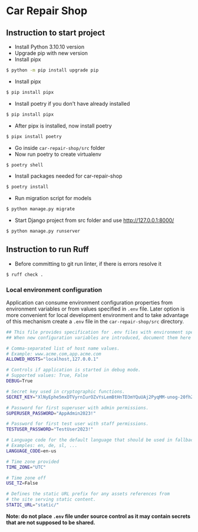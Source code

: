 # Car Repair Shop

## Instruction to start project
- Install Python 3.10.10 version 
- Upgrade pip with new version
- Install pipx
```bash
$ python -m pip install upgrade pip
```
- Install pipx
```bash
$ pip install pipx
```
- Install poetry if you don't have already installed
```bash
$ pip install pipx
```
- After pipx is installed, now install poetry
```bash
$ pipx install poetry
```
- Go inside `car-repair-shop/src` folder
- Now run poetry to create virtualenv
```bash
$ poetry shell
```
- Install packages needed for car-repair-shop
```bash
$ poetry install
```
- Run migration script for models
```bash
$ python manage.py migrate
```
- Start Django project from src folder and use http://127.0.0.1:8000/
```bash
$ python manage.py runserver
```

## Instruction to run Ruff

- Before committing to git run linter, if there is errors resolve it
```bash
$ ruff check .
```

### Local environment configuration

Application can consume environment configuration properties from environment variables or from values 
specified in `.env` file. Later option is more convenient for local development environment and to take 
advantage of this mechanism create a `.env` file in the `car-repair-shop/src` directory.

```bash
## This file provides specification for .env files with environment specific settings.
## When new configuration variables are introduced, document them here first.

# Comma-separated list of host name values.
# Example: www.acme.com,app.acme.com
ALLOWED_HOSTS="localhost,127.0.0.1"

# Controls if application is started in debug mode.
# Supported values: True, False
DEBUG=True

# Secret key used in cryptographic functions.
SECRET_KEY="XlNyEphe5mxDTVyrnIurOZvYsLemBtHnTD3mYQuUAj2PyqMM-unog-20fhZn89TP"

# Password for first superuser with admin permissions.
SUPERUSER_PASSWORD="AppAdmin2023!"

# Password for first test user with staff permissions.
TESTUSER_PASSWORD="TestUser2023!"

# Language code for the default language that should be used in fallback situations.
# Examples: en, de, sl, ...
LANGUAGE_CODE=en-us

# Time zone provided
TIME_ZONE="UTC"

# Time zone off
USE_TZ=False

# Defines the static URL prefix for any assets references from
# the site serving static content.
STATIC_URL="static/"
```

**Note: do not place `.env` file under source control as it may contain secrets that are not supposed to 
be shared.**
